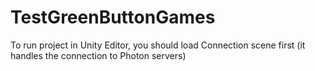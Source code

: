 # TestGreenButtonGames
To run project in Unity Editor, you should load Connection scene first (it handles the connection to Photon servers)
